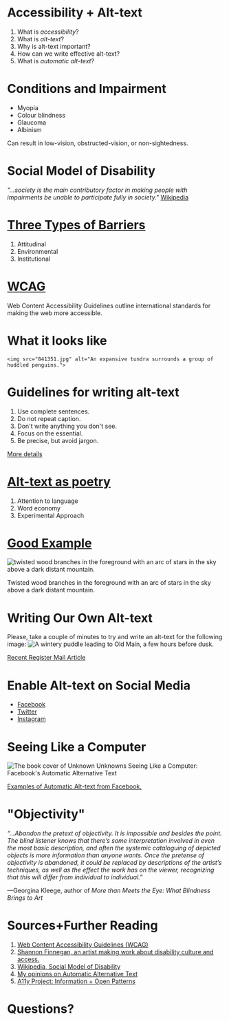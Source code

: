 # Accessibility + Alt-text
1. What is _accessibility_?
2. What is _alt-text_?
3. Why is alt-text important?
4. How can we write effective alt-text?
5. What is _automatic alt-text_?

# Conditions and Impairment
- Myopia
- Colour blindness
- Glaucoma
- Albinism

Can result in low-vision, obstructed-vision, or non-sightedness.

# Social Model of Disability
_"...society is the main contributory factor in making people with impairments 
be unable to participate fully in society."_ [Wikipedia][3]

# [Three Types of Barriers](https://www.who.int/disabilities/world_report/2011/report.pdf)
1. Attitudinal
2. Environmental
3. Institutional

# [WCAG](https://www.w3.org/WAI/WCAG21/quickref/#non-text-content)
Web Content Accessibility Guidelines outline international standards for making the web more accessible.

# What it looks like
`<img src="841351.jpg" alt="An expansive tundra surrounds a group of huddled penguins.">`

# Guidelines for writing alt-text
1. Use complete sentences.
2. Do not repeat caption.
3. Don't write anything you don't see.
4. Focus on the essential.
5. Be precise, but avoid jargon.

[More details](https://live.coyote.pics/support)

# [Alt-text as poetry][5]
1. Attention to language
2. Word economy
3. Experimental Approach

# [Good Example][6]
![twisted wood branches in the foreground with an arc of stars in the sky above a dark distant mountain.](https://www.eyebeam.org/wp-content/uploads/2019/05/Example-1-Image-1-640x425.jpg)

Twisted wood branches in the foreground with an arc of stars in the sky above a dark distant mountain.

# Writing Our Own Alt-text
Please, take a couple of minutes to try and write an alt-text for the following image:
![A wintery puddle leading to Old Main, a few hours before dusk.](https://www.galesburg.com/storyimage/LG/20191020/NEWS/191029995/AR/0/AR-191029995.jpg?Q=75&maxW=640&maxH=1920)

[Recent Register Mail Article][4]

# Enable Alt-text on Social Media
- [Facebook](https://www.facebook.com/help/214124458607871)
- [Twitter](https://help.twitter.com/en/using-twitter/picture-descriptions)
- [Instagram](https://help.instagram.com/503708446705527)

# Seeing Like a Computer
![The book cover of Unknown Unknowns Seeing Like a Computer: Facebook's Automatic Alternative Text](https://assets.bigcartel.com/product_images/227907494/seeing_cover.jpg?auto=format&fit=max&w=480)

[Examples of Automatic Alt-text from Facebook.](https://assets.bigcartel.com/product_images/225039931/seeing_pg214.jpg?auto=format&fit=max&w=2000)

# "Objectivity"
_“…Abandon the pretext of objectivity. It is impossible and besides the point. The blind listener knows that there’s some interpretation involved in even the most basic description, and often the systemic cataloguing of depicted objects is more information than anyone wants. Once the pretense of objectivity is abandoned, it could be replaced by descriptions of the artist’s techniques, as well as the effect the work has on the viewer, recognizing that this will differ from individual to individual.”_

—Georgina Kleege, author of _More than Meets the Eye: What Blindness Brings to Art_

# Sources+Further Reading
1. [Web Content Accessibility Guidelines (WCAG)][1]
2. [Shannon Finnegan, an artist making work about disability culture and access.][2]
3. [Wikipedia, Social Model of Disability][3]
4. [My opinions on Automatic Alternative Text][7]
5. [A11y Project: Information + Open Patterns][8]

[1]: https://www.w3.org/TR/WCAG20/
[2]: https://shannonfinnegan.com/
[3]: https://en.wikipedia.org/wiki/Social_model_of_disability
[4]: https://www.galesburg.com/news/20191020/knox-enrollment-dips-75-students
[5]: https://www.eyebeam.org/alt-text-as-poetry/
[6]: https://www.instagram.com/deathvalleynps/
[7]: ./zine.pdf
[8]: https://a11yproject.com/

# Questions?